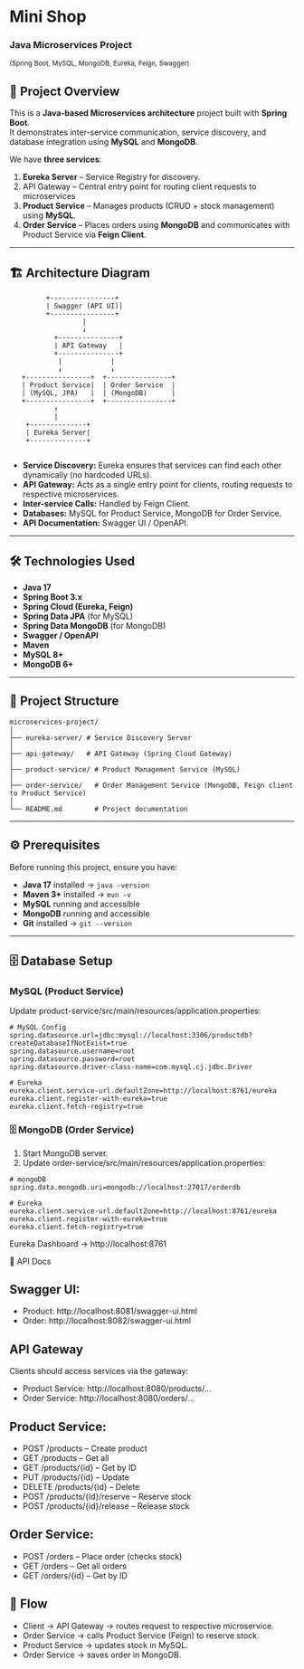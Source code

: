 # Mini Shop
### Java Microservices Project 
<sub> (Spring Boot, MySQL, MongoDB, Eureka, Feign, Swagger) </sub>

## 📌 Project Overview
This is a **Java-based Microservices architecture** project built with **Spring Boot**.  
It demonstrates inter-service communication, service discovery, and database integration using **MySQL** and **MongoDB**.  

We have **three services**:
1. **Eureka Server** – Service Registry for discovery.
2. API Gateway – Central entry point for routing client requests to microservices
3. **Product Service** – Manages products (CRUD + stock management) using **MySQL**.
4. **Order Service** – Places orders using **MongoDB** and communicates with Product Service via **Feign Client**.

---

## 🏗 Architecture Diagram
```
         +----------------+
         | Swagger (API UI)|
         +----------------+
                  |
                  ↓
           +---------------+
           | API Gateway   |
           +---------------+
            |            |
            ↓            ↓
   +----------------+  +----------------+
   | Product Service|  | Order Service  |
   | (MySQL, JPA)   |  | (MongoDB)      |
   +----------------+  +----------------+
           ↑
           |
    +--------------+
    | Eureka Server|
    +--------------+


```

- **Service Discovery:** Eureka ensures that services can find each other dynamically (no hardcoded URLs).
- **API Gateway:** Acts as a single entry point for clients, routing requests to respective microservices.
- **Inter-service Calls:** Handled by Feign Client.
- **Databases:** MySQL for Product Service, MongoDB for Order Service.
- **API Documentation:** Swagger UI / OpenAPI.

---

## 🛠 Technologies Used
- **Java 17**
- **Spring Boot 3.x**
- **Spring Cloud (Eureka, Feign)**
- **Spring Data JPA** (for MySQL)
- **Spring Data MongoDB** (for MongoDB)
- **Swagger / OpenAPI**
- **Maven**
- **MySQL 8+**
- **MongoDB 6+**

---

## 📂 Project Structure
```
microservices-project/
│
├── eureka-server/ # Service Discovery Server
│
├── api-gateway/   # API Gateway (Spring Cloud Gateway)
│
├── product-service/ # Product Management Service (MySQL)
│
├── order-service/   # Order Management Service (MongoDB, Feign client to Product Service)
│
└── README.md        # Project documentation

```

---

## ⚙ Prerequisites
Before running this project, ensure you have:
- **Java 17** installed → `java -version`
- **Maven 3+** installed → `mvn -v`
- **MySQL** running and accessible
- **MongoDB** running and accessible
- **Git** installed → `git --version`

---

## 🗄 Database Setup

### MySQL (Product Service)
Update product-service/src/main/resources/application.properties:
```
# MySQL Config
spring.datasource.url=jdbc:mysql://localhost:3306/productdb?createDatabaseIfNotExist=true
spring.datasource.username=root
spring.datasource.password=root
spring.datasource.driver-class-name=com.mysql.cj.jdbc.Driver

# Eureka
eureka.client.service-url.defaultZone=http://localhost:8761/eureka
eureka.client.register-with-eureka=true
eureka.client.fetch-registry=true
```
### 🗄 MongoDB (Order Service)

1. Start MongoDB server.
2. Update order-service/src/main/resources/application.properties:
```
# mongoDB
spring.data.mongodb.uri=mongodb://localhost:27017/orderdb

# Eureka
eureka.client.service-url.defaultZone=http://localhost:8761/eureka
eureka.client.register-with-eureka=true
eureka.client.fetch-registry=true

```
Eureka Dashboard → http://localhost:8761

📖 API Docs

## Swagger UI:

- Product: http://localhost:8081/swagger-ui.html
- Order: http://localhost:8082/swagger-ui.html

## API Gateway
Clients should access services via the gateway:
- Product Service: http://localhost:8080/products/...
- Order Service: http://localhost:8080/orders/...

## Product Service:

- POST /products – Create product
- GET /products – Get all
- GET /products/{id} – Get by ID
- PUT /products/{id} – Update
- DELETE /products/{id} – Delete
- POST /products/{id}/reserve – Reserve stock
- POST /products/{id}/release – Release stock

## Order Service:

- POST /orders – Place order (checks stock)
- GET /orders – Get all orders
- GET /orders/{id} – Get by ID

## 🔗 Flow

- Client → API Gateway → routes request to respective microservice.
- Order Service → calls Product Service (Feign) to reserve stock.
- Product Service → updates stock in MySQL.
- Order Service → saves order in MongoDB.





